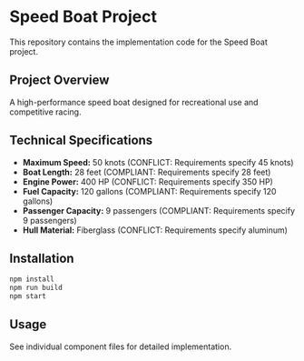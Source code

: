 # Speed Boat Project

This repository contains the implementation code for the Speed Boat project.

## Project Overview

A high-performance speed boat designed for recreational use and competitive racing.

## Technical Specifications

- **Maximum Speed:** 50 knots (CONFLICT: Requirements specify 45 knots)
- **Boat Length:** 28 feet (COMPLIANT: Requirements specify 28 feet)
- **Engine Power:** 400 HP (CONFLICT: Requirements specify 350 HP)
- **Fuel Capacity:** 120 gallons (COMPLIANT: Requirements specify 120 gallons)
- **Passenger Capacity:** 9 passengers (COMPLIANT: Requirements specify 9 passengers)
- **Hull Material:** Fiberglass (CONFLICT: Requirements specify aluminum)

## Installation

```bash
npm install
npm run build
npm start
```

## Usage

See individual component files for detailed implementation.
